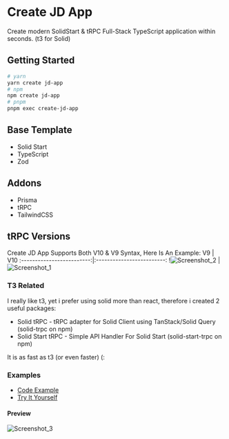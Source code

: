# Create JD App

Create modern SolidStart & tRPC Full-Stack TypeScript application within seconds. (t3 for Solid)

## Getting Started

```bash
# yarn
yarn create jd-app
# npm
npm create jd-app
# pnpm
pnpm exec create-jd-app
```

## Base Template

- Solid Start
- TypeScript
- Zod

## Addons

- Prisma
- tRPC
- TailwindCSS

## tRPC Versions

Create JD App Supports Both V10 & V9 Syntax, Here Is An Example:
V9 | V10
:-------------------------:|:-------------------------:
!![Screenshot_2](https://user-images.githubusercontent.com/91349014/196059310-43d3783a-1d76-4aa1-bcb6-93f2533a8301.png) | ![Screenshot_1](https://user-images.githubusercontent.com/91349014/196059234-20864c82-1534-4b94-baba-964bac194924.png)

### T3 Related

I really like t3, yet i prefer using solid more than react, therefore i created 2 useful packages:

- Solid tRPC - tRPC adapter for Solid Client using TanStack/Solid Query (solid-trpc on npm)
- Solid Start tRPC - Simple API Handler For Solid Start (solid-start-trpc on npm)

It is as fast as t3 (or even faster) (:

### Examples

- [Code Example](https://github.com/OrJDev/solid-start-trpc-hello-world/)
- [Try It Yourself](https://trpc-start.vercel.app)

#### Preview

![Screenshot_3](https://user-images.githubusercontent.com/91349014/196059471-89c65bd1-03ae-41f0-a2d5-238ad23610fd.png)

